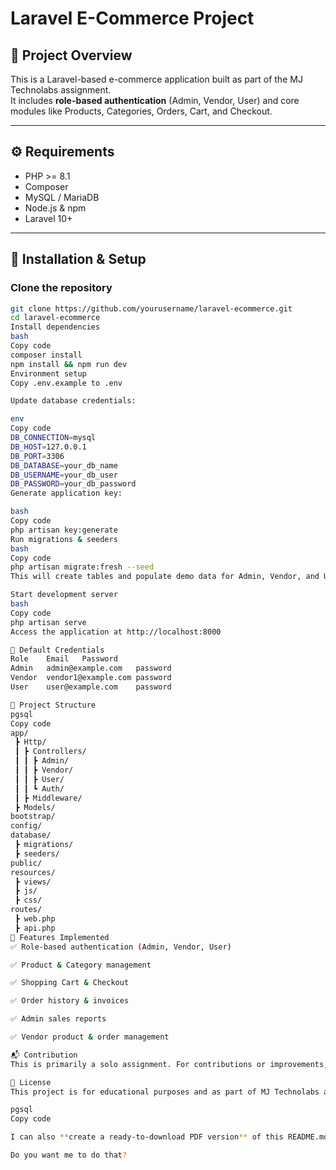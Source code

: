 # Laravel E-Commerce Project

## 📌 Project Overview
This is a Laravel-based e-commerce application built as part of the MJ Technolabs assignment.  
It includes **role-based authentication** (Admin, Vendor, User) and core modules like Products, Categories, Orders, Cart, and Checkout.

---

## ⚙️ Requirements
- PHP >= 8.1
- Composer
- MySQL / MariaDB
- Node.js & npm
- Laravel 10+

---

## 🚀 Installation & Setup

### Clone the repository
```bash
git clone https://github.com/yourusername/laravel-ecommerce.git
cd laravel-ecommerce
Install dependencies
bash
Copy code
composer install
npm install && npm run dev
Environment setup
Copy .env.example to .env

Update database credentials:

env
Copy code
DB_CONNECTION=mysql
DB_HOST=127.0.0.1
DB_PORT=3306
DB_DATABASE=your_db_name
DB_USERNAME=your_db_user
DB_PASSWORD=your_db_password
Generate application key:

bash
Copy code
php artisan key:generate
Run migrations & seeders
bash
Copy code
php artisan migrate:fresh --seed
This will create tables and populate demo data for Admin, Vendor, and User.

Start development server
bash
Copy code
php artisan serve
Access the application at http://localhost:8000

🔑 Default Credentials
Role	Email	Password
Admin	admin@example.com	password
Vendor	vendor1@example.com	password
User	user@example.com	password

📂 Project Structure
pgsql
Copy code
app/
 ┣ Http/
 ┃ ┣ Controllers/
 ┃ ┃ ┣ Admin/
 ┃ ┃ ┣ Vendor/
 ┃ ┃ ┣ User/
 ┃ ┃ ┗ Auth/
 ┃ ┣ Middleware/
 ┣ Models/
bootstrap/
config/
database/
 ┣ migrations/
 ┣ seeders/
public/
resources/
 ┣ views/
 ┣ js/
 ┣ css/
routes/
 ┣ web.php
 ┣ api.php
🧪 Features Implemented
✅ Role-based authentication (Admin, Vendor, User)

✅ Product & Category management

✅ Shopping Cart & Checkout

✅ Order history & invoices

✅ Admin sales reports

✅ Vendor product & order management

📬 Contribution
This is primarily a solo assignment. For contributions or improvements, fork the repository and submit a pull request.

📝 License
This project is for educational purposes and as part of MJ Technolabs assignment.

pgsql
Copy code

I can also **create a ready-to-download PDF version** of this README.md for your GitHub repo if you want, so it’s easy to attach with your project.  

Do you want me to do that?
